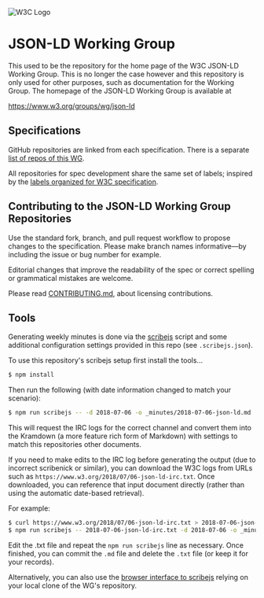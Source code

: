 
![W3C Logo](https://www.w3.org/Icons/w3c_home)

# JSON-LD Working Group

This used to be the repository for the home page of the W3C JSON-LD Working Group. This is no longer the case however and this repository is only used for other purposes, such as documentation for the Working Group. The homepage of the JSON-LD Working Group is available at

  https://www.w3.org/groups/wg/json-ld

## Specifications

GitHub repositories are linked from each specification. There is a separate [list of repos of this WG](https://www.w3.org/groups/wg/json-ld/tools).

All repositories for spec development share the same set of labels; inspired by the [labels organized for W3C specification](https://w3c.github.io/issue-metadata.html).

## Contributing to the JSON-LD Working Group Repositories

Use the standard fork, branch, and pull request workflow to propose changes to the specification. Please make branch names informative—by including the issue or bug number for example.

Editorial changes that improve the readability of the spec or correct spelling or grammatical mistakes are welcome.

Please read [CONTRIBUTING.md](CONTRIBUTING.md), about licensing contributions.

## Tools

Generating weekly minutes is done via the
[scribejs](https://github.com/w3c/scribejs) script and some additional
configuration settings provided in this repo (see `.scribejs.json`).

To use this repository's scribejs setup first install the tools...

```bash
$ npm install
```

Then run the following (with date
information changed to match your scenario):

```bash
$ npm run scribejs -- -d 2018-07-06 -o _minutes/2018-07-06-json-ld.md
```

This will request the IRC logs for the correct channel and convert them into
the Kramdown (a more feature rich form of Markdown) with settings to match this
repositories other documents.

If you need to make edits to the IRC log before generating the output (due to
incorrect scribenick or similar), you can download the W3C logs from URLs such
as `https://www.w3.org/2018/07/06-json-ld-irc.txt`. Once downloaded, you can
reference that input document directly (rather than using the automatic
date-based retrieval).

For example:

```bash
$ curl https://www.w3.org/2018/07/06-json-ld-irc.txt > 2018-07-06-json-ld-irc.txt
$ npm run scribejs -- 2018-07-06-json-ld-irc.txt -d 2018-07-06 -o _minutes/2018-07-06-json-ld.md
```
Edit the .txt file and repeat the `npm run scribejs` line as necessary. Once
finished, you can commit the `.md` file and delete the `.txt` file (or keep it
for your records).

Alternatively, you can also use the [browser interface to scribejs](https://w3c.github.io/scribejs/BrowserView/) relying on your local clone of the WG's repository.
